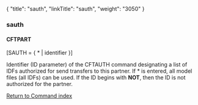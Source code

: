 {
    "title": "sauth",
    "linkTitle": "sauth",
    "weight": "3050"
}<span id="sauth"></span>

### sauth

#### CFTPART

\[SAUTH = { \* | identifier }\]

Identifier (ID parameter) of the CFTAUTH command designating a list
of IDFs authorized for send transfers to this partner. If \* is entered,
all model files (all IDFs) can be used. If the ID begins with **NOT**,
then the ID is not authorized for the partner.

[Return to Command index](../../)
